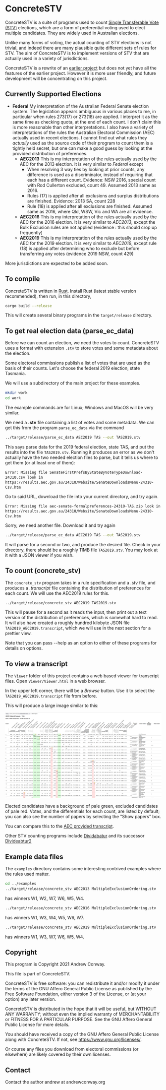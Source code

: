 # ConcreteSTV

ConcreteSTV is a suite of programs used to count 
[Single Transferable Vote (STV)](https://en.wikipedia.org/wiki/Single_transferable_vote) elections, 
which are a form of preferential voting used to elect multiple candidates. They are
widely used in Australian elections.

Unlike many forms of voting, the actual counting of STV elections is not trivial, and
indeed there are many plausible quite different sets of rules for STV. 
The aim of ConcreteSTV is to implement versions of STV that are actually used in
a variety of jurisdictions.

ConcreteSTV is a rewrite of an [earlier project](https://github.com/SiliconEconometrics/PublicService)
but does not yet have all the features of the earlier project. However it
is more user friendly, and future development will be concentrating on
this project.

## Currently Supported Elections

- **Federal** My interpretation of the Australian Federal Senate election system. The legislation
  appears ambiguous in various places to me, in particular when rules 273(17) or 273(18) are
  applied. I interpret it as the same time as checking quota, at the end of each count. I don't
  claim this is more reasonable than other interpretations. I also have a variety of
  interpretations of the rules the Australian Electoral Commission (AEC) actually used in recent
  elections. I cannot find out what rules they _actually_ used as the source code of their
  program to count them is a tightly held secret, but one can make a good guess by looking
  at the provided distribution of preferences.
  - **AEC2013** This is my interpretation of the rules actually used by the AEC for the 2013 election. 
    It is very similar to *Federal* except
      - When resolving 3 way ties by looking at prior counts, any difference is used as a discriminator,
        instead of requiring that each has a different count. Evidence: NSW 2016, special count
        with Rod Cullerton excluded, count 49. Assumed 2013 same as 2016.
      - Rules (17) is applied after all exclusions and surplus distributions are finished. 
        Evidence: 2013 SA, count 228
      - Rule (18) is applied after all exclusions are finished. Assumed same as 2016, where Qld, WSW, Vic and WA
        are all evidence.
  - **AEC2016** This is my interpretation of the rules actually used by the AEC for the 2016 election.
    It is very similar to *AEC2013*, except the Bulk Exclusion rules are not applied (evidence : this should crop
    up frequently)
  - **AEC2019** This is my interpretation of the rules actually used by the AEC for the 2019 election.
    It is very similar to *AEC2016*, except rule (18) is applied after determining who to exclude but
    before transferring any votes (evidence 2019 NSW, count 429)
    
More jurisdictions are expected to be added soon.

## To compile

ConcreteSTV is written in [Rust](https://www.rust-lang.org/). Install Rust (latest stable version
recommended), then run, in this directory,
```bash
cargo build --release
```

This will create several binary programs in the `target/release` directory.

## To get real election data (parse_ec_data)

Before we can count an election, we need the votes to count. ConcreteSTV uses a format 
with extension `.stv` to store votes and some metadata about the election.

Some electoral commissions publish
a list of votes that are used as the basis of their counts. Let's choose the federal 2019 election, state Tasmania.

We will use a subdirectory of the main project for these examples.
```bash
mkdir work
cd work
```
The example commands are for Linux; Windows and MacOS will be very similar.

We need a **.stv** file containing a list of votes and some metadata. We can get this from
the program `parse_ec_data` via the command
```bash
../target/release/parse_ec_data AEC2019 TAS --out TAS2019.stv
```
This says parse data for the 2019 federal election, state TAS, and put the results into 
the file `TAS2019.stv`. Running it produces an error as we don't actually have the
two needed election files to parse, but it tells us where to get them (or at least one of them):
```text
Error: Missing file SenateFirstPrefsByStateByVoteTypeDownload-24310.csv look in https://results.aec.gov.au/24310/Website/SenateDownloadsMenu-24310-Csv.htm
```
Go to said URL, download the file into your current directory, and try again. 
```text
Error: Missing file aec-senate-formalpreferences-24310-TAS.zip look in https://results.aec.gov.au/24310/Website/SenateDownloadsMenu-24310-Csv.htm
```
Sorry, we need another file. Download it and try again
```bash
../target/release/parse_ec_data AEC2019 TAS --out TAS2019.stv
```
It will parse for a second or two, and produce the desired file. Check in your directory, 
there should be a roughly 11MB file `TAS2019.stv`. You may look at it with a JSON viewer
if you wish.

## To count (concrete_stv)

The `concrete_stv` program takes in a rule specification and a .stv file, and produces
a *.transcript* file containing the distribution of preferences for each count. We will
use the AEC2019 rules for this.

```bash
../target/release/concrete_stv AEC2019 TAS2019.stv
```

This will pause for a second as it reads the input, then print out a text version of the
distribution of preferences, which is somewhat hard to read. 
It will also have created a roughly hundred kilobyte JSON file `TAS2019_AEC2019.transcript`, which we
will use in the next section for a prettier view. 

Note that you can pass --help as an option to either of these programs for details on options.

## To view a transcript

The `Viewer` folder of this project contains a web based viewer for transcript files.
Open `Viewer/Viewer.html` in a web browser. 

In the upper left corner, there will be a *Browse* button. Use it to select the `TAS2019_AEC2019.transcript`
file from before.

This will produce a large image similar to this:

![Web browser view of transcript of 2019 EC election](readme_images/Tas2019Transcript.png)

Elected candidates have a background of pale green, excluded candidates of pale red. 
Votes, and the differentials for each count, are listed by default; you can also see 
the number of papers by selecting the "Show papers" box.

You can compare this to the [AEC provided transcript](https://results.aec.gov.au/24310/Website/External/SenateStateDop-24310-TAS.pdf).

Other STV counting programs include [Dividabatur](https://github.com/grahame/dividebatur) 
and its successor [Divideabtur2](https://github.com/grahame/dividebatur2)

## Example data files

The `examples` directory contains some interesting contrived examples where the rules used matter.
```bash
cd ../examples
../target/release/concrete_stv AEC2013 MultipleExclusionOrdering.stv 
```
has winners W1, W2, W7, W6, W5, W4.
```bash
../target/release/concrete_stv AEC2016 MultipleExclusionOrdering.stv 
```
has winners W1, W3, W4, W5, W6, W7.
```bash
../target/release/concrete_stv AEC2019 MultipleExclusionOrdering.stv 
```
has winners W1, W3, W7, W6, W5, W4.

## Copyright

This program is Copyright 2021 Andrew Conway.

This file is part of ConcreteSTV.

ConcreteSTV is free software: you can redistribute it and/or modify
it under the terms of the GNU Affero General Public License as published by
the Free Software Foundation, either version 3 of the License, or
(at your option) any later version.

ConcreteSTV is distributed in the hope that it will be useful,
but WITHOUT ANY WARRANTY; without even the implied warranty of
MERCHANTABILITY or FITNESS FOR A PARTICULAR PURPOSE.  See the
GNU Affero General Public License for more details.

You should have received a copy of the GNU Affero General Public License
along with ConcreteSTV.  If not, see <https://www.gnu.org/licenses/>.

Or course any files you download from electoral commissions (or elsewhere)
are likely covered by their own licenses.

## Contact

Contact the author andrew at andrewconway.org